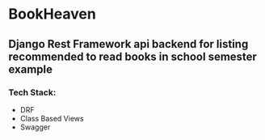 # BookHeaven
## Django Rest Framework api backend for listing recommended to read books in school semester example
### Tech Stack:
- DRF
- Class Based Views
- Swagger